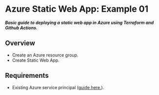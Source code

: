 # Azure Static Web App: Example 01
**_Basic guide to deploying a static web app in Azure using Terraform and Github Actions._**

## Overview
- Create an Azure resource group.
- Create Static Web App. 

## Requirements
- Existing Azure service principal ([guide here.](https://registry.terraform.io/providers/hashicorp/azurerm/latest/docs/guides/service_principal_client_secret)).    






